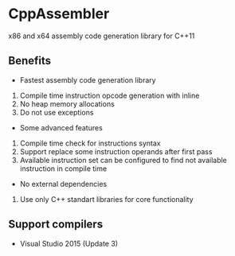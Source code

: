 # CppAssembler
x86 and x64 assembly code generation library for C++11

## Benefits

* Fastest assembly code generation library
1. Compile time instruction opcode generation with inline
2. No heap memory allocations
3. Do not use exceptions

* Some advanced features
1. Compile time check for instructions syntax
2. Support replace some instruction operands after first pass
3. Available instruction set can be configured to find not available instruction in compile time

* No external dependencies
1. Use only C++ standart libraries for core functionality

## Support compilers 

* Visual Studio 2015 (Update 3)
